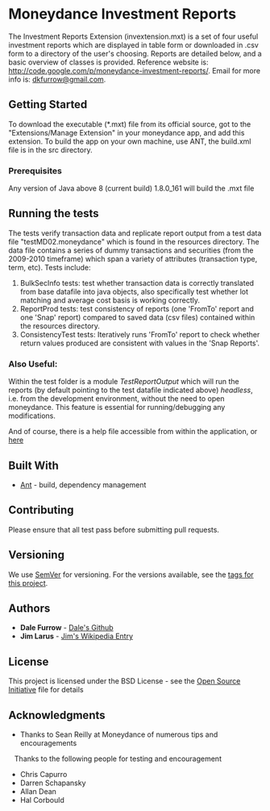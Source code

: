 # Moneydance Investment Reports

The Investment Reports Extension (invextension.mxt) is a set of four useful investment reports which are displayed in table form or downloaded in .csv form to a directory of the user's choosing. Reports are detailed below, and a basic overview of classes is provided. Reference website is: http://code.google.com/p/moneydance-investment-reports/. Email for more info is: dkfurrow@gmail.com.

## Getting Started

To download the executable (*.mxt) file from its official source, got to the "Extensions/Manage Extension" in your moneydance app, and add this extension.  To build the app on your own machine, use ANT, the build.xml file is in the src directory.

### Prerequisites

Any version of Java above 8 (current build) 1.8.0_161 will build the .mxt file 

## Running the tests

The tests verify transaction data and replicate report output from a test data file "testMD02.moneydance" which is found in the resources directory.  The data file contains a series of dummy transactions and securities (from the 2009-2010 timeframe) which span a variety of attributes (transaction type, term, etc).  Tests include:

1. BulkSecInfo tests: test whether transaction data is correctly translated from base datafile into java objects, also specifically test whether lot matching and average cost basis is working correctly.
2. ReportProd tests: test consistency of reports (one 'FromTo' report and one 'Snap' report) compared to saved data (csv files) contained within the resources directory.
3. ConsistencyTest tests: Iteratively runs 'FromTo' report to check whether return values produced are consistent with values in the 'Snap Reports'.

### Also Useful:
Within the test folder is a module *TestReportOutput* which will run the reports (by default pointing to the test datafile indicated above) *headless*, i.e. from the development environment, without the need to open moneydance.  This feature is essential for running/debugging any modifications.

And of course, there is a help file accessible from within the application, or [here](https://github.com/dkfurrow/moneydance-investment-reports/blob/master/invextension/src/com/moneydance/modules/features/invextension/InvestmentReportsHelp.html) 

## Built With

* [Ant](https://ant.apache.org/) - build, dependency management

## Contributing

Please ensure that all test pass before submitting pull requests.

## Versioning

We use [SemVer](http://semver.org/) for versioning. For the versions available, see the [tags for this project](https://github.com/dkfurrow/moneydance-investment-reports/tags). 

## Authors

* **Dale Furrow** - [Dale's Github](https://github.com/dkfurrow/)
* **Jim Larus** - [Jim's Wikipedia Entry](https://en.wikipedia.org/wiki/James_Larus)

## License

This project is licensed under the BSD License - see the [Open Source Initiative](https://opensource.org/licenses/BSD-3-Clause) file for details

## Acknowledgments

* Thanks to Sean Reilly at Moneydance of numerous tips and encouragements

&nbsp;&nbsp;&nbsp;Thanks to the following people for testing and encouragement

* Chris Capurro
* Darren Schapansky
* Allan Dean
* Hal Corbould

